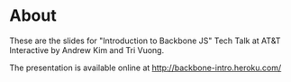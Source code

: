 About
======

These are the slides for "Introduction to Backbone JS" Tech Talk at AT&T Interactive by Andrew Kim and Tri Vuong.

The presentation is available online at http://backbone-intro.heroku.com/